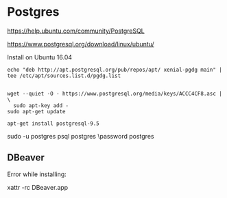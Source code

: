 # Postgres #


https://help.ubuntu.com/community/PostgreSQL

https://www.postgresql.org/download/linux/ubuntu/


Install on Ubuntu 16.04
```
echo "deb http://apt.postgresql.org/pub/repos/apt/ xenial-pgdg main" | tee /etc/apt/sources.list.d/pgdg.list


wget --quiet -O - https://www.postgresql.org/media/keys/ACCC4CF8.asc | \
  sudo apt-key add -
sudo apt-get update

apt-get install postgresql-9.5

```


sudo -u postgres psql postgres
\password postgres


## DBeaver ##


Error while installing:

xattr -rc DBeaver.app


